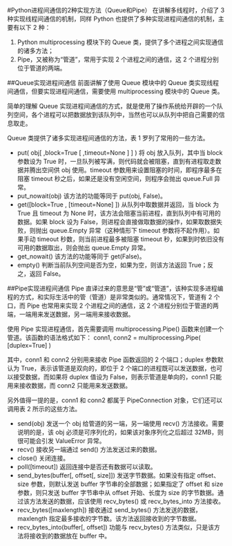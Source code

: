 #Python进程间通信的2种实现方法（Queue和Pipe）
在讲解多线程时，介绍了 3 种实现线程间通信的机制，同样 Python 也提供了多种实现进程间通信的机制，主要有以下 2 种：
1. Python multiprocessing 模块下的 Queue 类，提供了多个进程之间实现通信的诸多方法；
2. Pipe，又被称为“管道”，常用于实现 2 个进程之间的通信，这 2 个进程分别位于管道的两端。

##Queue实现进程间通信
前面讲解了使用 Queue 模块中的 Queue 类实现线程间通信，但要实现进程间通信，需要使用 multiprocessing 模块中的 Queue 类。

简单的理解 Queue 实现进程间通信的方式，就是使用了操作系统给开辟的一个队列空间，各个进程可以把数据放到该队列中，当然也可以从队列中把自己需要的信息取走。

Queue 类提供了诸多实现进程间通信的方法，表 1 罗列了常用的一些方法。

+ put( obj[ ,block=True [ ,timeout=None ] ] )	将 obj 放入队列，其中当 block 参数设为 True 时，一旦队列被写满，则代码就会被阻塞，直到有进程取走数据并腾出空间供 obj 使用。timeout 参数用来设置阻塞的时间，即程序最多在阻塞 timeout 秒之后，如果还是没有空闲空间，则程序会抛出 queue.Full 异常。
+ put_nowait(obj)	该方法的功能等同于 put(obj, False)。
+ get([block=True , [timeout=None] ])	从队列中取数据并返回，当 block 为 True 且 timeout 为 None 时，该方法会阻塞当前进程，直到队列中有可用的数据。如果 block 设为 False，则进程会直接做取数据的操作，如果取数据失败，则抛出 queue.Empty 异常（这种情形下 timeout 参数将不起作用）。如果手动 timeout 秒数，则当前进程最多被阻塞 timeout 秒，如果到时依旧没有可用的数据取出，则会抛出 queue.Empty 异常。
+ get_nowait()	该方法的功能等同于 get(False)。
+ empty()	判断当前队列空间是否为空，如果为空，则该方法返回 True；反之，返回 False。

##Pipe实现进程间通信
Pipe 直译过来的意思是“管”或“管道”，该种实现多进程编程的方式，和实际生活中的管（管道）是非常类似的。通常情况下，管道有 2 个口，而 Pipe 也常用来实现 2 个进程之间的通信，这 2 个进程分别位于管道的两端，一端用来发送数据，另一端用来接收数据。

使用 Pipe 实现进程通信，首先需要调用 multiprocessing.Pipe() 函数来创建一个管道。该函数的语法格式如下：
conn1, conn2 = multiprocessing.Pipe( [duplex=True] )

其中，conn1 和 conn2 分别用来接收 Pipe 函数返回的 2 个端口；duplex 参数默认为 True，表示该管道是双向的，即位于 2 个端口的进程既可以发送数据，也可以接受数据，而如果将 duplex 值设为 False，则表示管道是单向的，conn1 只能用来接收数据，而 conn2 只能用来发送数据。

另外值得一提的是，conn1 和 conn2 都属于 PipeConnection 对象，它们还可以调用表 2 所示的这些方法。

+ send(obj)	发送一个 obj 给管道的另一端，另一端使用 recv() 方法接收。需要说明的是，该 obj 必须是可序列化的，如果该对象序列化之后超过 32MB，则很可能会引发 ValueError 异常。
+ recv()	接收另一端通过 send() 方法发送过来的数据。
+ close()	关闭连接。
+ poll([timeout])	返回连接中是否还有数据可以读取。
+ send_bytes(buffer[, offset[, size]])	发送字节数据。如果没有指定 offset、size 参数，则默认发送 buffer 字节串的全部数据；如果指定了 offset 和 size 参数，则只发送 buffer 字节串中从 offset 开始、长度为 size 的字节数据。通过该方法发送的数据，应该使用 recv_bytes() 或 recv_bytes_into 方法接收。
+ recv_bytes([maxlength])	接收通过 send_bytes() 方法发送的数据，maxlength 指定最多接收的字节数。该方法返回接收到的字节数据。
+ recv_bytes_into(buffer[, offset])	功能与 recv_bytes() 方法类似，只是该方法将接收到的数据放在 buffer 中。